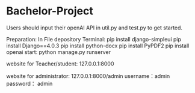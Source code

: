 # Bachelor-Project

Users should input their openAI API in util.py and test.py to get started.

Preparation:
In File depository Terminal:
pip install django-simpleui
pip install Django==4.0.3
pip install python-docx
pip install PyPDF2
pip install openai
start: python manage.py runserver 

    
website for Teacher/student:
127.0.0.1:8000

website for  administrator:
127.0.0.1:8000/admin
username：admin 
password： admin

